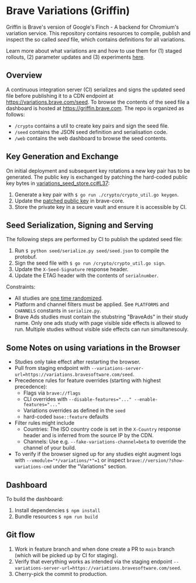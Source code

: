 # Brave Variations (Griffin)
Griffin is Brave's version of Google's Finch - A backend for Chromium's variation service. This repository contains resources to compile, publish and inspect the so called *seed* file, which contains definitions for all variations.

Learn more about what variations are and how to use them for (1) staged rollouts, (2) parameter updates and (3) experiments [here](#).

## Overview
A continuous integration server (CI) serializes and signs the updated seed file before publishing it to a CDN endpoint at https://variations.brave.com/seed. To browse the contents of the seed file a dashboard is hosted at https://griffin.brave.com. The repo is organized as follows:
- `/crypto` contains a util to create key pairs and sign the seed file.
- `/seed` contains the JSON seed definition and serialisation code.
- `/web` contains the web dashboard to browse the seed contents.

## Key Generation and Exchange
On initial deployment and subsequent key rotations a new key pair has to be generated. The public key is exchanged by patching the hard-coded public key bytes in [variations_seed_store.cc#L37](https://source.chromium.org/chromium/chromium/src/+/master:components/variations/variations_seed_store.cc;l=37):

1. Generate a key pair with `$ go run ./crypto/crypto_util.go keygen`.
2. Update the [patched public key](https://github.com/brave/brave-core/blob/master/chromium_src/components/variations/variations_seed_store.cc#L6) in brave-core.
3. Store the private key in a secure vault and ensure it is accessible by CI.

## Seed Serialization, Signing and Serving
The following steps are performed by CI to publish the updated seed file:

1. Run `$ python seed/serialize.py seed/seed.json` to compile the protobuf.
2. Sign the seed file with `$ go run /crypto/crypto_util.go sign`.
3. Update the `X-Seed-Signature` response header.
4. Update the ETAG header with the contents of `serialnumber`.

Constraints:

- All studies are [one time randomized](https://source.chromium.org/chromium/chromium/src/+/main:base/metrics/field_trial.h;l=99).
- Platform and channel filters must be applied. See `PLATFORMS` and `CHANNELS` constants in `serialize.py`.
- Brave Ads studies must contain the stubstring "BraveAds" in their study name. Only one ads study with page visible side effects is allowed to run. Multiple studies without visible side effects can run simultanesouly.

## Some Notes on using variations in the Browser
- Studies only take effect after restarting the browser.
- Pull from staging endpoint with `--variations-server-url=https://variations.bravesoftware.com/seed`.
- Precedence rules for feature overrides (starting with highest precedence):
  - Flags via `brave://flags`
  - CLI overrides with `--disable-features="..." --enable-features="..."`
  - Variations overrides as defined in the `seed`
  - hard-coded `base::feature` defaults
- Filter rules might include
  - Countries: The ISO country code is set in the `X-Country` response header and is inferred from the source IP by the CDN.
  - Channels: Use e.g. `--fake-variations-channel=beta` to override the channel of your build.
- To verify if the browser signed up for any studies eight augment logs with `--vmodule="*/variations/*"=1` or inspect `brave://version/?show-variations-cmd` under the "Variations" section.

## Dashboard
To build the dashboard:
1. Install dependencies `$ npm install`
2. Bundle resources `$ npm run build`

## Git flow
1. Work in feature branch and when done create a PR to `main` branch (which will be picked up by CI for staging).
2. Verify that everything works as intended via the staging endpoint `--variations-server-url=https://variations.bravesoftware.com/seed`.
3. Cherry-pick the commit to production.
